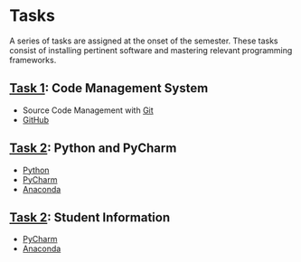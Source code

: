 # Tasks

A series of tasks are assigned at the onset of the semester.
These tasks consist of installing pertinent software and mastering relevant programming frameworks.


## [Task 1](./1task.md): Code Management System

* Source Code Management with [Git](http://git-scm.com/)
* [GitHub](https://github.com/)


## [Task 2](./2task.md): Python and PyCharm

* [Python](https://www.python.org/)
* [PyCharm](https://www.jetbrains.com/pycharm-educational/)
* [Anaconda](https://www.continuum.io/downloads)


## [Task 2](./3Task.md): Student Information
* [PyCharm](https://www.jetbrains.com/pycharm-educational/)
* [Anaconda](https://www.continuum.io/downloads)

